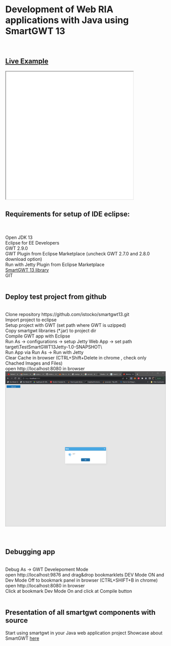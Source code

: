 <h1>Development of Web RIA applications with Java using SmartGWT 13</h1>

<br>

<h2><a href="live/TestSmartGWT13Jetty.html" target="_NEW">Live Example</a></h2>
<iframe src="live/TestSmartGWT13Jetty.html" width="400" height="400"> </iframe>
<h2>Requirements for setup of IDE eclipse:</h2>
<br>
<br>
Open JDK 13
<br>
Eclipse for EE Developers
<br>
GWT 2.9.0
<br>
GWT Plugin from Eclipse Marketplace (uncheck GWT 2.7.0 and 2.8.0 download option)
<br>
Run with Jetty Plugin from Eclipse Marketplace
<br>
<a href="https://www.smartclient.com/product/download-bounce.jsp?product=smartgwt&license=lgpl&version=13.0p&nightly=true" download>SmartGWT 13 library</a>
<br>
GIT
<br>
<br>
<h2>Deploy test project from github</h2>
<br>
Clone repository https://github.com/istocko/smartgwt13.git
<br>
Import project to eclipse
<br>
Setup project with  GWT (set path where GWT is uzipped)
<br>
Copy smartgwt libraries (*.jar) to project dir
<br>
Compile GWT app with Eclipse
<br>
Run As -> configurations -> setup Jetty Web App -> set path target\TestSmartGWT13Jetty-1.0-SNAPSHOT\ 
<br>
Run App via Run As -> Run with Jetty
<br>
Clear Cache in browser (CTRL+Shift+Delete in chrome , check only Chached Images and Files)
<br>
open http://localhost:8080 in browser
<br>
<img src ="screenshots/test1.png">
<br>
<br>
<br>
<h2>Debugging app</h2>
<br>
Debug As -> GWT Develepoment Mode
<br>
open http://localhost:9876 and drag&drop bookmarklets DEV Mode ON and Dev Mode Off to bookmark panel in browser (CTRL+SHIFT+B in chrome)
<br>
open http://localhost:8080 in browser
<br>
Click at bookmark Dev Mode On and click at Compile button
<br>
<br>
<h2>Presentation of all smartgwt components with source</h2>
Start using smartgwt in your Java web application project 
Showcase about SmartGWT <a href="https://www.smartclient.com/smartgwt/showcase/">here</a>
<br>

